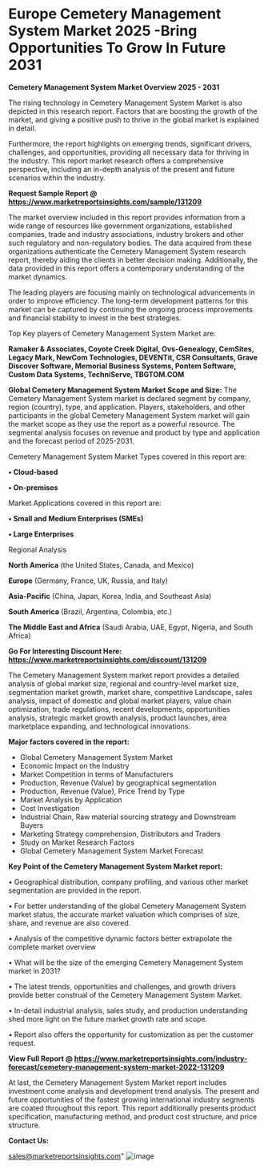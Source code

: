 # Europe Cemetery Management System Market 2025 -Bring Opportunities To Grow In Future 2031

<Strong> Cemetery Management System Market Overview 2025 - 2031</strong>

The rising technology in Cemetery Management System Market is also depicted in this research report. Factors that are boosting the growth of the market, and giving a positive push to thrive in the global market is explained in detail.

Furthermore, the report highlights on emerging trends, significant drivers, challenges, and opportunities, providing all necessary data for thriving in the industry. This report market research offers a comprehensive perspective, including an in-depth analysis of the present and future scenarios within the industry.

<strong>Request Sample Report @ <a href=https://www.marketreportsinsights.com/sample/131209>https://www.marketreportsinsights.com/sample/131209</a></strong>

The market overview included in this report provides information from a wide range of resources like government organizations, established companies, trade and industry associations, industry brokers and other such regulatory and non-regulatory bodies. The data acquired from these organizations authenticate the Cemetery Management System research report, thereby aiding the clients in better decision making. Additionally, the data provided in this report offers a contemporary understanding of the market dynamics.

The leading players are focusing mainly on technological advancements in order to improve efficiency. The long-term development patterns for this market can be captured by continuing the ongoing process improvements and financial stability to invest in the best strategies.

Top Key players of Cemetery Management System Market are:

<strong>Ramaker & Associates, Coyote Creek Digital, Ovs-Genealogy, CemSites, Legacy Mark, NewCom Technologies, DEVENTit, CSR Consultants, Grave Discover Software, Memorial Business Systems, Pontem Software, Custom Data Systems, TechniServe, TBGTOM.COM</strong>

<strong><b>Global Cemetery Management System Market Scope and Size:</b></strong>
The Cemetery Management System market is declared segment by company, region (country), type, and application. Players, stakeholders, and other participants in the global Cemetery Management System market will gain the market scope as they use the report as a powerful resource. The segmental analysis focuses on revenue and product by type and application and the forecast period of 2025-2031.

Cemetery Management System Market Types covered in this report are:

<strong>• Cloud-based

• On-premises</strong>

Market Applications covered in this report are:

<strong>• Small and Medium Enterprises (SMEs)

• Large Enterprises</strong> 

Regional Analysis

<strong>North America</strong> (the United States, Canada, and Mexico)

<strong>Europe</strong> (Germany, France, UK, Russia, and Italy)

<strong>Asia-Pacific</strong> (China, Japan, Korea, India, and Southeast Asia)

<strong>South America</strong> (Brazil, Argentina, Colombia, etc.)

<strong>The Middle East and Africa</strong> (Saudi Arabia, UAE, Egypt, Nigeria, and South Africa)

<strong>Go For Interesting Discount Here: <a href=https://www.marketreportsinsights.com/discount/131209>https://www.marketreportsinsights.com/discount/131209</a></strong>

The Cemetery Management System market report provides a detailed analysis of global market size, regional and country-level market size, segmentation market growth, market share, competitive Landscape, sales analysis, impact of domestic and global market players, value chain optimization, trade regulations, recent developments, opportunities analysis, strategic market growth analysis, product launches, area marketplace expanding, and technological innovations.

<strong><b>Major factors covered in the report:</b></strong>
<ul>
  <li>Global Cemetery Management System Market </li>
  <li>Economic Impact on the Industry</li>
  <li>Market Competition in terms of Manufacturers</li>
  <li>Production, Revenue (Value) by geographical segmentation</li>
  <li>Production, Revenue (Value), Price Trend by Type</li>
  <li>Market Analysis by Application</li>
  <li>Cost Investigation</li>
  <li>Industrial Chain, Raw material sourcing strategy and Downstream Buyers</li>
  <li>Marketing Strategy comprehension, Distributors and Traders</li>
  <li>Study on Market Research Factors</li>
  <li>Global Cemetery Management System Market Forecast</li>
</ul>

<strong><b>Key Point of the Cemetery Management System Market report:</b></strong>

• Geographical distribution, company profiling, and various other market segmentation are provided in the report.

• For better understanding of the global Cemetery Management System market status, the accurate market valuation which comprises of size, share, and revenue are also covered.

• Analysis of the competitive dynamic factors better extrapolate the complete market overview

• What will be the size of the emerging Cemetery Management System market in 2031?

• The latest trends, opportunities and challenges, and growth drivers provide better construal of the Cemetery Management System Market.

• In-detail industrial analysis, sales study, and production understanding shed more light on the future market growth rate and scope.

• Report also offers the opportunity for customization as per the customer request.

<strong><b>View Full Report @ <a href=https://www.marketreportsinsights.com/industry-forecast/cemetery-management-system-market-2022-131209>https://www.marketreportsinsights.com/industry-forecast/cemetery-management-system-market-2022-131209</a></b></strong>


At last, the Cemetery Management System Market report includes investment come analysis and development trend analysis. The present and future opportunities of the fastest growing international industry segments are coated throughout this report. This report additionally presents product specification, manufacturing method, and product cost structure, and price structure.

<strong>Contact Us:</strong>

sales@marketreportsinsights.com"
![image](https://github.com/user-attachments/assets/85d85a87-0da4-43ba-af7c-fb4cf4382d82)
